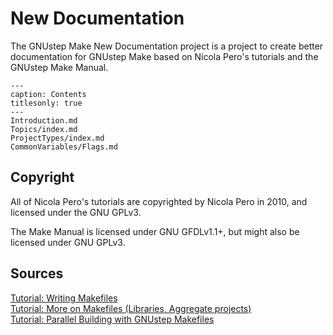# New Documentation

The GNUstep Make New Documentation project is a project to create better documentation for GNUstep Make based on Nicola Pero's tutorials and the GNUstep Make Manual.

```{toctree}
---
caption: Contents
titlesonly: true
---     
Introduction.md
Topics/index.md
ProjectTypes/index.md
CommonVariables/Flags.md
```

## Copyright

All of Nicola Pero's tutorials are copyrighted by Nicola Pero in 2010, and licensed under the GNU GPLv3.

The Make Manual is licensed under GNU GFDLv1.1+, but might also be licensed under GNU GPLv3.

## Sources

[Tutorial: Writing Makefiles](https://web.archive.org/web/20211006234718if_/http://www.gnustep.it//nicola/Tutorials/WritingMakefiles/index.html)  
[Tutorial: More on Makefiles (Libraries, Aggregate projects)](https://web.archive.org/web/20211006234718if_/http://www.gnustep.it//nicola/Tutorials/MoreOnMakefiles/index.html)  
[Tutorial: Parallel Building with GNUstep Makefiles](https://web.archive.org/web/20211006234718if_/http://www.gnustep.it//nicola/Tutorials/ParallelBuildingMakefiles/index.html)
